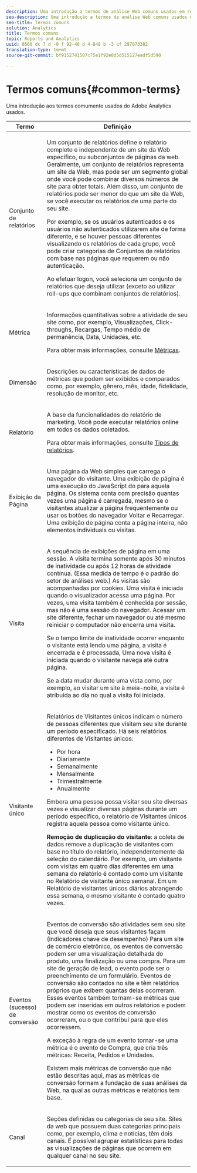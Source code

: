 ```yaml
---
description: Uma introdução a termos de análise Web comuns usados em relatórios de marketing.
seo-description: Uma introdução a termos de análise Web comuns usados em relatórios de marketing.
seo-title: Termos comuns
solution: Analytics
title: Termos comuns
topic: Reports and Analytics
uuid: 0560 dc 7 d -9 f 92-46 d 4-848 b -3 cf 297073382
translation-type: tm+mt
source-git-commit: bf9152741507c75e1f92e8d5d515127eadf5d590

---
```



# Termos comuns{#common-terms}

Uma introdução aos termos comumente usados do Adobe Analytics usados.

<table id="table_58F5D292485F45F9902B372E4E1E3103"> 
 <thead> 
  <tr> 
   <th colname="col1" class="entry"> Termo </th> 
   <th colname="col2" class="entry"> Definição </th> 
  </tr> 
 </thead>
 <tbody> 
  <tr> 
   <td colname="col1"> <p> Conjunto de relatórios </p> </td> 
   <td colname="col2"> <p>Um conjunto de relatórios define o relatório completo e independente de um site da Web específico, ou subconjuntos de páginas da web. Geralmente, um conjunto de relatórios representa um site da Web, mas pode ser um segmento global onde você pode combinar diversos números de site para obter totais. Além disso, um conjunto de relatórios pode ser menor do que um site da Web, se você executar os relatórios de uma parte do seu site. </p> <p>Por exemplo, se os usuários autenticados e os usuários não autenticados utilizarem site de forma diferente, e se houver pessoas diferentes visualizando os relatórios de cada grupo, você pode criar categorias de Conjuntos de relatórios com base nas páginas que requerem ou não autenticação. </p> <p>Ao efetuar logon, você seleciona um conjunto de relatórios que deseja utilizar (exceto ao utilizar roll-ups que combinam conjuntos de relatórios). </p> </td> 
  </tr> 
  <tr> 
   <td> <p>Métrica </p> </td> 
   <td> <p>Informações quantitativas sobre a atividade de seu site como, por exemplo, Visualizações, Click-throughs, Recargas, Tempo médio de permanência, Data, Unidades, etc. </p> <p>Para obter mais informações, consulte <a scope="local" href="../../../analyze/reports-analytics/metrics.md#concept_EB00207C07BD4481AB116E62EC24E686" type="concept" format="dita"> Métricas</a>. </p> </td> 
  </tr> 
  <tr> 
   <td> <p> Dimensão </p> </td> 
   <td> <p>Descrições ou características de dados de métricas que podem ser exibidos e comparados como, por exemplo, gênero, mês, idade, fidelidade, resolução de monitor, etc. </p> </td> 
  </tr> 
  <tr> 
   <td> <p> Relatório </p> </td> 
   <td> <p>A base da funcionalidades do relatório de marketing. Você pode executar relatórios online em todos os dados coletados. </p> <p>Para obter mais informações, consulte  <a href="../../../analyze/reports-analytics/reports.md#concept_54DA0D426E2B49F3BF0E707FE83932A6" type="concept" format="dita" scope="local"> Tipos de relatórios</a>. </p> </td> 
  </tr> 
  <tr> 
   <td> <p> Exibição da Página </p> </td> 
   <td> <p>Uma página da Web simples que carrega o navegador do visitante. Uma exibição de página é uma execução do JavaScript do para aquela página. Os sistema conta com precisão quantas vezes uma página é carregada, mesmo se o visitantes atualizar a página frequentemente ou usar os botões do navegador <span class="uicontrol">Voltar</span> e <span class="uicontrol">Recarregar</span>. Uma exibição de página conta a página inteira, não elementos individuais ou visitas. </p> </td> 
  </tr> 
  <tr> 
   <td> <p>Visita </p> </td> 
   <td> <p>A sequência de exibições de página em uma sessão. A visita termina somente após 30 minutos de inatividade ou após 12 horas de atividade contínua. (Essa medida de tempo é o padrão do setor de análises web.) As visitas são acompanhadas por cookies. Uma visita é iniciada quando o visualizador acessa uma página. Por vezes, uma visita também é conhecida por <span class="term"> sessão</span>, mas não é uma sessão do navegador. Acessar um site diferente, fechar um navegador ou até mesmo reiniciar o computador não encerra uma visita. </p> <p> Se o tempo limite de inatividade ocorrer enquanto o visitante está lendo uma página, a visita é encerrada e é processada, Uma nova visita é iniciada quando o visitante navega até outra página. </p> <p>Se a data mudar durante uma vista como, por exemplo, ao visitar um site à meia-noite, a visita é atribuída ao dia no qual a visita foi iniciada. </p> </td> 
  </tr> 
  <tr> 
   <td> <p> Visitante único </p> </td> 
   <td> <p>Relatórios de Visitantes únicos indicam o número de pessoas diferentes que visitam seu site durante um período especificado. Há seis relatórios diferentes de Visitantes únicos: </p> 
    <ul id="ul_863B8DE8B9E74DE4A93C2C2931EEFB6D"> 
     <li id="li_21C835B71EF64B4DA821B674416C8B85">Por hora </li> 
     <li id="li_36A498AE7D7A455C8DEB3AA0F025B597">Diariamente </li> 
     <li id="li_30F26F8DAC664E1FA823B7BDDB7B0F8B">Semanalmente </li> 
     <li id="li_09263F6B1E114A8DB477793B560A0417">Mensalmente </li> 
     <li id="li_A0B2CA3D44564045B02B55AF6E392F76">Trimestralmente </li> 
     <li id="li_296BC5B02921460690F35128B1192800">Anualmente </li> 
    </ul> <p>Embora uma pessoa possa visitar seu site diversas vezes e visualizar diversas páginas durante um período específico, o relatório de Visitantes únicos registra aquela pessoa como visitante único. </p> <p> <b>Remoção de duplicação do visitante</b>: a coleta de dados remove a duplicação de visitantes com base no título do relatório, independentemente da seleção do calendário. Por exemplo, um visitante com visitas em quatro dias diferentes em uma semana do relatório é contado como um visitante no <span class="wintitle">Relatório de visitante único semanal</span>. Em um <span class="wintitle">Relatório de visitantes únicos diários</span> abrangendo essa semana, o mesmo visitante é contado quatro vezes. </p> </td> 
  </tr> 
  <tr> 
   <td> <p>Eventos (sucesso) de conversão </p> </td> 
   <td> <p>Eventos de conversão são atividades sem seu site que você deseja que seus visitantes façam (indicadores chave de desempenho) Para um site de comércio eletrônico, os eventos de conversão podem ser uma visualização detalhada do produto, uma finalização ou uma compra. Para um site de geração de lead, o evento pode ser o preenchimento de um formulário. Eventos de conversão são contados no site e têm relatórios próprios que exibem quantas delas ocorreram. Esses eventos também tornam-se métricas que podem ser inseridas em outros relatórios e podem mostrar como os eventos de conversão ocorreram, ou o que contribui para que eles ocorressem. </p> <p>A exceção à regra de um evento tornar-se uma métrica é o evento de Compra, que cria três métricas: Receita, Pedidos e Unidades.  </p> <p>Existem mais métricas de conversão que não estão descritas aqui, mas as métricas de conversão formam a fundação de suas análises da Web, na qual as outras métricas e relatórios tem base. </p> </td> 
  </tr> 
  <tr> 
   <td> <p>Canal </p> </td> 
   <td> <p> Seções definidas ou categorias de seu site. Sites da web que possuem duas categorias principais como, por exemplo,  <span class="term"> clima</span> e <span class="term"> notícias</span>, têm dois canais. É possível agrupar estatísticas para todas as visualizações de páginas que ocorrem em qualquer canal no seu site. </p> </td> 
  </tr> 
 </tbody> 
</table>

